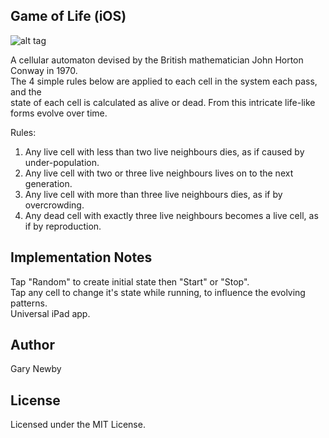 Game of Life (iOS)
------------------

![alt tag](https://raw.githubusercontent.com/garynewby/GameOfLife/master/GameOfLife/Images.xcassets/GOL.imageset/GOL.png)

A cellular automaton devised by the British mathematician John Horton Conway in 1970.  
The 4 simple rules below are applied to each cell in the system each pass, and the  
state of each cell is calculated as alive or dead. From this intricate life-like  
forms evolve over time.  

Rules:  
1. Any live cell with less than two live neighbours dies, as if caused by under-population.  
2. Any live cell with two or three live neighbours lives on to the next generation.  
3. Any live cell with more than three live neighbours dies, as if by overcrowding.  
4. Any dead cell with exactly three live neighbours becomes a live cell, as if by reproduction.  

Implementation Notes
--------------------
Tap "Random" to create initial state then "Start" or "Stop".  
Tap any cell to change it's state while running, to influence the evolving patterns.  
Universal iPad app.  

Author
------
Gary Newby

License
-------
Licensed under the MIT License.

